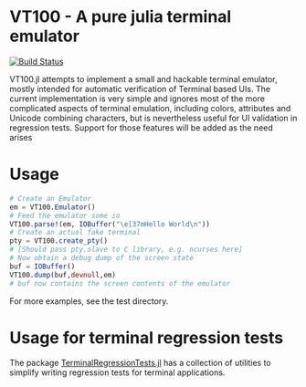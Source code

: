 # VT100 - A pure julia terminal emulator

[![Build Status](https://travis-ci.org/Keno/VT100.jl.svg?branch=master)](https://travis-ci.org/Keno/VT100.jl)

VT100.jl attempts to implement a small and hackable terminal emulator, mostly intended for automatic verification of Terminal based UIs. The current implementation is very simple and ignores most of the more complicated aspects of terminal emulation, including colors, attributes and Unicode combining characters, but is nevertheless useful for UI validation in regression tests. Support for those features will be added as the need arises

# Usage

```julia
# Create an Emulator
em = VT100.Emulator()
# Feed the emulator some io
VT100.parse!(em, IOBuffer("\e[37mHello World\n"))
# Create an actual fake terminal
pty = VT100.create_pty()
# [Should pass pty.slave to C library, e.g. ncurses here]
# Now obtain a debug dump of the screen state
buf = IOBuffer()
VT100.dump(buf,devnull,em)
# buf now contains the screen contents of the emulator
```
For more examples, see the test directory.

# Usage for terminal regression tests

The package [TerminalRegressionTests.jl](https://github.com/JuliaDebug/TerminalRegressionTests.jl) has a collection of utilities
to simplify writing regression tests for terminal applications.
